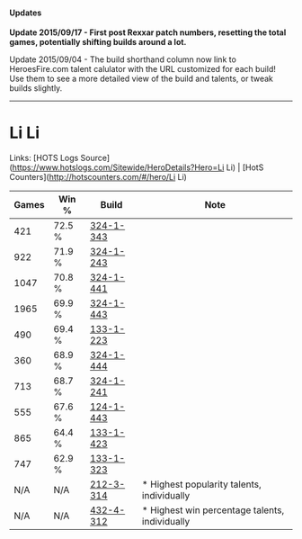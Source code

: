 #### Updates
**Update 2015/09/17 - First post Rexxar patch numbers, resetting the total games, potentially shifting builds around a lot.**

Update 2015/09/04 - The build shorthand column now link to HeroesFire.com talent calulator with the URL customized for each build!  
Use them to see a more detailed view of the build and talents, or tweak builds slightly.

***

# Li Li

Links: [HOTS Logs Source](https://www.hotslogs.com/Sitewide/HeroDetails?Hero=Li Li) | [HotS Counters](http://hotscounters.com/#/hero/Li Li)

Games  | Win %  | Build     | Note
-----  | -----  | -----     | ----
421    | 72.5 % | [324-1-343](http://www.heroesfire.com/hots/talent-calculator/li-li#oWl_) | 
922    | 71.9 % | [324-1-243](http://www.heroesfire.com/hots/talent-calculator/li-li#oWkR) | 
1047   | 70.8 % | [324-1-441](http://www.heroesfire.com/hots/talent-calculator/li-li#oWnX) | 
1965   | 69.9 % | [324-1-443](http://www.heroesfire.com/hots/talent-calculator/li-li#oWnZ) | 
490    | 69.4 % | [133-1-223](http://www.heroesfire.com/hots/talent-calculator/li-li#hEQN) | 
360    | 68.9 % | [324-1-444](http://www.heroesfire.com/hots/talent-calculator/li-li#oWna) | 
713    | 68.7 % | [324-1-241](http://www.heroesfire.com/hots/talent-calculator/li-li#oWkP) | 
555    | 67.6 % | [124-1-443](http://www.heroesfire.com/hots/talent-calculator/li-li#guVZ) | 
865    | 64.4 % | [133-1-423](http://www.heroesfire.com/hots/talent-calculator/li-li#hETV) | 
747    | 62.9 % | [133-1-323](http://www.heroesfire.com/hots/talent-calculator/li-li#hERx) | 
N/A    | N/A    | [212-3-314](http://www.heroesfire.com/hots/talent-calculator/li-li#kFoo) | * Highest popularity talents, individually
N/A    | N/A    | [432-4-312](http://www.heroesfire.com/hots/talent-calculator/li-li#sf9O) | * Highest win percentage talents, individually
